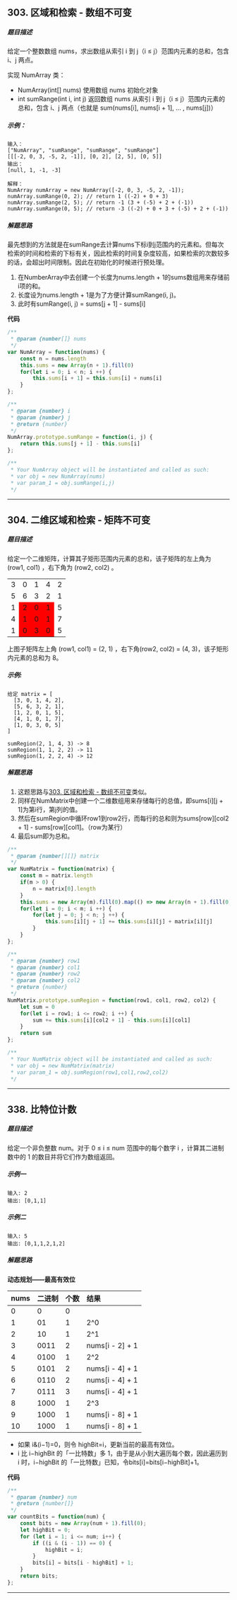 
## 303. 区域和检索 - 数组不可变

##### 题目描述

给定一个整数数组  nums，求出数组从索引 i 到 j（i ≤ j）范围内元素的总和，包含 i、j 两点。

实现 NumArray 类：

- NumArray(int[] nums) 使用数组 nums 初始化对象
- int sumRange(int i, int j) 返回数组 nums 从索引 i 到 j（i ≤ j）范围内元素的总和，包含 i、j 两点（也就是 sum(nums[i], nums[i + 1], ... , nums[j])）

##### 示例：

```
输入：
["NumArray", "sumRange", "sumRange", "sumRange"]
[[[-2, 0, 3, -5, 2, -1]], [0, 2], [2, 5], [0, 5]]
输出：
[null, 1, -1, -3]

解释：
NumArray numArray = new NumArray([-2, 0, 3, -5, 2, -1]);
numArray.sumRange(0, 2); // return 1 ((-2) + 0 + 3)
numArray.sumRange(2, 5); // return -1 (3 + (-5) + 2 + (-1)) 
numArray.sumRange(0, 5); // return -3 ((-2) + 0 + 3 + (-5) + 2 + (-1))

```

##### 解题思路

最先想到的方法就是在sumRange去计算nums下标i到j范围内的元素和。但每次检索的时间和检索的下标有关，因此检索的时间复杂度较高，如果检索的次数较多的话，会超出时间限制。因此在初始化的时候进行预处理。

1. 在NumberArray中去创建一个长度为nums.length + 1的sums数组用来存储前i项的和。
2. 长度设为nums.length + 1是为了方便计算sumRange(i, j)。
3. 此时有sumRange(i, j) = sums[j + 1] - sums[i]

**代码**

```javascript
/**
 * @param {number[]} nums
 */
var NumArray = function(nums) {
    const n = nums.length
    this.sums = new Array(n + 1).fill(0)
    for(let i = 0; i < n; i ++) {
        this.sums[i + 1] = this.sums[i] + nums[i]
    }
};

/** 
 * @param {number} i 
 * @param {number} j
 * @return {number}
 */
NumArray.prototype.sumRange = function(i, j) {
    return this.sums[j + 1] - this.sums[i]
};

/**
 * Your NumArray object will be instantiated and called as such:
 * var obj = new NumArray(nums)
 * var param_1 = obj.sumRange(i,j)
 */
```

------
## 304. 二维区域和检索 - 矩阵不可变

##### 题目描述

给定一个二维矩阵，计算其子矩形范围内元素的总和，该子矩阵的左上角为 (row1, col1) ，右下角为 (row2, col2) 。

<table>
  <tr>
    <td>3</td>
    <td>0</td>
    <td>1</td>
    <td>4</td>
    <td>2</td>
  </tr>
  <tr>
    <td>5</td>
    <td>6</td>
    <td>3</td>
    <td>2</td>
    <td>1</td>
  </tr>
  <tr>
    <td>1</td>
    <td bgColor="red">2</td>
    <td bgColor="red">0</td>
    <td bgColor="red">1</td>
    <td>5</td>
  </tr>
  <tr>
    <td>4</td>
    <td bgColor="red">1</td>
    <td bgColor="red">0</td>
    <td bgColor="red">1</td>
    <td>7</td>
  </tr>
  <tr>
    <td>1</td>
    <td bgColor="red">0</td>
    <td bgColor="red">3</td>
    <td bgColor="red">0</td>
    <td>5</td>
  </tr>
</table>

上图子矩阵左上角 (row1, col1) = (2, 1) ，右下角(row2, col2) = (4, 3)，该子矩形内元素的总和为 8。

##### 示例:

```
给定 matrix = [
  [3, 0, 1, 4, 2],
  [5, 6, 3, 2, 1],
  [1, 2, 0, 1, 5],
  [4, 1, 0, 1, 7],
  [1, 0, 3, 0, 5]
]

sumRegion(2, 1, 4, 3) -> 8
sumRegion(1, 1, 2, 2) -> 11
sumRegion(1, 2, 2, 4) -> 12
```

##### 解题思路

1. 这题思路与[303. 区域和检索 - 数组不可变](#_303-区域和检索-数组不可变)类似。
2. 同样在NumMatrix中创建一个二维数组用来存储每行的总值，即sums[i][j + 1]为第i行，第j列的值。
3. 然后在sumRegion中循环row1到row2行，而每行的总和则为sums[row][col2 + 1] - sums[row][col1]。（row为某行）
4. 最后sum即为总和。

```javascript
/**
 * @param {number[][]} matrix
 */
var NumMatrix = function(matrix) {
    const m = matrix.length
    if(m > 0) {
        n = matrix[0].length
    }
    this.sums = new Array(m).fill(0).map(() => new Array(n + 1).fill(0))
    for(let i = 0; i < m; i ++) {
        for(let j = 0; j < n; j ++) {
            this.sums[i][j + 1] += this.sums[i][j] + matrix[i][j]
        }
    }
};

/** 
 * @param {number} row1 
 * @param {number} col1 
 * @param {number} row2 
 * @param {number} col2
 * @return {number}
 */
NumMatrix.prototype.sumRegion = function(row1, col1, row2, col2) {
    let sum = 0
    for(let i = row1; i <= row2; i ++) {
        sum += this.sums[i][col2 + 1] - this.sums[i][col1]
    }
    return sum
};

/**
 * Your NumMatrix object will be instantiated and called as such:
 * var obj = new NumMatrix(matrix)
 * var param_1 = obj.sumRegion(row1,col1,row2,col2)
 */
```

------


## 338. 比特位计数

##### 题目描述

给定一个非负整数 num。对于 0 ≤ i ≤ num 范围中的每个数字 i ，计算其二进制数中的 1 的数目并将它们作为数组返回。

##### 示例一
```
输入: 2
输出: [0,1,1]
```

##### 示例二
```
输入: 5
输出: [0,1,1,2,1,2]
```

##### 解题思路

**动态规划——最高有效位**

nums|二进制|个数| 结果
:-  |:-    |:- | :-
0   | 0    | 0 |
1   | 01   | 1 | 2^0
2   | 10   | 1 | 2^1
3   | 0011 | 2 | nums[i - 2] + 1
4   | 0100 | 1 | 2^2
5   | 0101 | 2 | nums[i - 4] + 1
6   | 0110 | 2 | nums[i - 4] + 1
7   | 0111 | 3 | nums[i - 4] + 1
8   | 1000 | 1 | 2^3
9   | 1000 | 1 | nums[i - 8] + 1
10  | 1000 | 1 | nums[i - 8] + 1

- 如果 i&(i−1)=0，则令 highBit=i，更新当前的最高有效位。
- i 比 i−highBit 的「一比特数」多 1，由于是从小到大遍历每个数，因此遍历到 i 时，i−highBit 的「一比特数」已知，令bits[i]=bits[i−highBit]+1。

**代码**
```javascript
/**
 * @param {number} num
 * @return {number[]}
 */
var countBits = function(num) {
    const bits = new Array(num + 1).fill(0);
    let highBit = 0;
    for (let i = 1; i <= num; i++) {
        if ((i & (i - 1)) == 0) {
            highBit = i;
        }
        bits[i] = bits[i - highBit] + 1;
    }
    return bits;
};
```

------